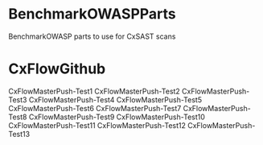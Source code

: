 # BenchmarkOWASPParts
BenchmarkOWASP parts to use for CxSAST scans 
# CxFlowGithub
CxFlowMasterPush-Test1
CxFlowMasterPush-Test2
CxFlowMasterPush-Test3
CxFlowMasterPush-Test4
CxFlowMasterPush-Test5
CxFlowMasterPush-Test6
CxFlowMasterPush-Test7
CxFlowMasterPush-Test8
CxFlowMasterPush-Test9
CxFlowMasterPush-Test10
CxFlowMasterPush-Test11
CxFlowMasterPush-Test12
CxFlowMasterPush-Test13